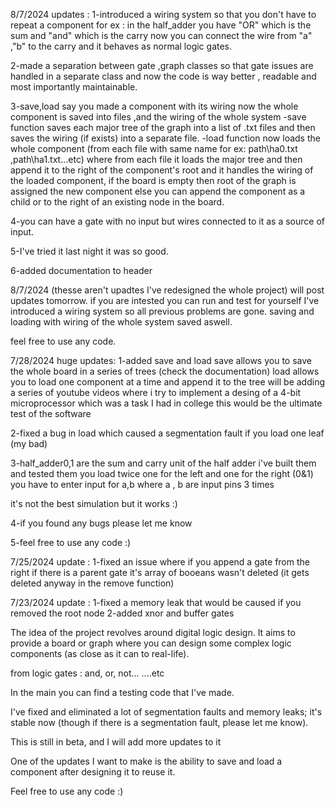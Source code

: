 8/7/2024 updates :
1-introduced a wiring system so that you don't have to repeat a component
for ex : in the half_adder you have "OR" which is the sum and "and" which is the carry 
now you can connect the wire from "a" ,"b" to the carry and it behaves as normal logic gates.

2-made a separation between gate ,graph classes so that gate issues are handled in a separate class and now the code is way better , readable and most importantly maintainable.

3-save,load say you made a component with its wiring now the whole component is saved into files ,and 
the wiring of the whole system 
-save function saves each major tree of the graph into a list of .txt files and then saves the wiring (if exists) into a separate file.
-load function now loads the whole component (from each file with same name for ex: path\ha0.txt ,path\ha1.txt...etc) where from each file it loads the major tree and then append it to the right of the component's root and it handles the wiring of the loaded component, if the board is empty then root of the graph is assigned the new component else you can append the component as a child or to the right of an existing node in the board.

4-you can have a gate with no input but wires connected to it as a source of input.

5-I've tried it last night it was so good.

6-added documentation to header 

8/7/2024 (thesse aren't upadtes I've redesigned the whole project)
will post updates tomorrow.
if you are intested you can run and test for yourself 
I've introduced a wiring system so all previous problems are gone.
saving and loading with wiring of the whole system saved aswell.

feel free to use any code.

7/28/2024 huge updates:
1-added save and load 
  save allows you to save the whole board in a series of trees (check the documentation)
  load allows you to load one component at a time and append it to the tree
  will be adding a series of youtube videos where i try to implement a desing of a 4-bit microprocessor 
  which was a task I had in college 
  this would be the ultimate test of the software 

2-fixed a bug in load which caused a segmentation fault if you load one leaf (my bad)

3-half_adder0,1 are the sum and carry unit of the half adder i've built them and tested them 
you load twice one for the left and one for the right (0&1)
you have to enter input for a,b where a , b are input pins 3 times 

it's not the best simulation but it works :) 

4-if you found any bugs please let me know 

5-feel free to use any code :)

7/25/2024 update :
1-fixed an issue where if you append a gate from the right if there is a parent gate it's array of booeans wasn't deleted
(it gets deleted anyway in the remove function)

7/23/2024 update :
1-fixed a memory leak that would be caused if you removed the root node
2-added xnor and buffer gates


The idea of the project revolves around digital logic design. It aims to provide a board or graph where you can design some complex logic components (as close as it can to real-life).

from logic gates : and, or, not... ....etc

In the main you can find a testing code that I've made.

I've fixed and eliminated a lot of segmentation faults and memory leaks; it's stable now (though if there is a segmentation fault, please let me know).

This is still in beta, and I will add more updates to it

One of the updates I want to make is the ability to save and load a component after designing it to reuse it.

Feel free to use any code :)
